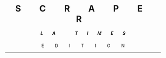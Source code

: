<h1 align="center">
  <span>&nbsp;&nbsp;&nbsp; S &nbsp;&nbsp;&nbsp;</span>
  <span>&nbsp;&nbsp;&nbsp; C &nbsp;&nbsp;&nbsp;</span>
  <span>&nbsp;&nbsp;&nbsp; R &nbsp;&nbsp;&nbsp;</span>
  <span>&nbsp;&nbsp;&nbsp; A &nbsp;&nbsp;&nbsp;</span>
  <span>&nbsp;&nbsp;&nbsp; P &nbsp;&nbsp;&nbsp;</span>
  <span>&nbsp;&nbsp;&nbsp; E &nbsp;&nbsp;&nbsp;</span>
  <span>&nbsp;&nbsp;&nbsp; R &nbsp;&nbsp;&nbsp;</span>
</h1>

<h5 align="center">
  <span>&nbsp;&nbsp;&nbsp; L &nbsp;&nbsp;&nbsp;</span>
  <span>&nbsp;&nbsp;&nbsp; A &nbsp;&nbsp;&nbsp;</span>
  <span>&nbsp;&nbsp;&nbsp; &nbsp; &nbsp;&nbsp;&nbsp;</span>
  <span>&nbsp;&nbsp;&nbsp; T &nbsp;&nbsp;&nbsp;</span>
  <span>&nbsp;&nbsp;&nbsp; I &nbsp;&nbsp;&nbsp;</span>
  <span>&nbsp;&nbsp;&nbsp; M &nbsp;&nbsp;&nbsp;</span>
  <span>&nbsp;&nbsp;&nbsp; E &nbsp;&nbsp;&nbsp;</span>
  <span>&nbsp;&nbsp;&nbsp; S &nbsp;&nbsp;&nbsp;</span>
</h5>

<p align="center">
  <span>&nbsp;&nbsp;&nbsp; E &nbsp;&nbsp;&nbsp;</span>
  <span>&nbsp;&nbsp;&nbsp; D &nbsp;&nbsp;&nbsp;</span>
  <span>&nbsp;&nbsp;&nbsp; I &nbsp;&nbsp;&nbsp;</span>
  <span>&nbsp;&nbsp;&nbsp; T &nbsp;&nbsp;&nbsp;</span>
  <span>&nbsp;&nbsp;&nbsp; I &nbsp;&nbsp;&nbsp;</span>
  <span>&nbsp;&nbsp;&nbsp; O &nbsp;&nbsp;&nbsp;</span>
  <span>&nbsp;&nbsp;&nbsp; N &nbsp;&nbsp;&nbsp;</span>
</p>
<hr>
